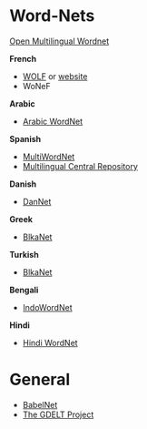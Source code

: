 # Word-Nets
 
 [Open Multilingual Wordnet](http://compling.hss.ntu.edu.sg/omw/)

**French**
 * [WOLF](http://compling.hss.ntu.edu.sg/omw/) or [website](http://pauillac.inria.fr/~sagot/index.html#wolf)
 * WoNeF

 **Arabic**
 * [Arabic WordNet](http://compling.hss.ntu.edu.sg/omw/)

 **Spanish**
 * [MultiWordNet](https://multiwordnet.fbk.eu/english/home.php)
 * [Multilingual Central Repository](https://adimen.si.ehu.es/web/MCR)

 **Danish**
 * [DanNet](https://cst.ku.dk/english/projects/dannet/)
 
 **Greek**
 * [BlkaNet](http://www.dblab.upatras.gr/balkanet/)

 **Turkish**
 * [BlkaNet](http://www.dblab.upatras.gr/balkanet/)
 
 **Bengali**
 * [IndoWordNet](https://www.cfilt.iitb.ac.in/indowordnet/index.jsp)

 **Hindi**
* [Hindi WordNet](https://www.cfilt.iitb.ac.in/wordnet/webhwn/)

# General

* [BabelNet](https://babelnet.org/)
* [The GDELT Project](https://www.gdeltproject.org/)

